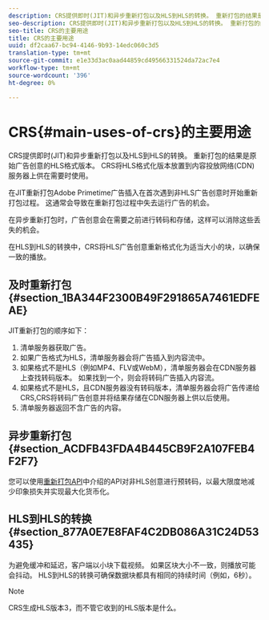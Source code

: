 ```yaml
---
description: CRS提供即时(JIT)和异步重新打包以及HLS到HLS的转换。 重新打包的结果是原始广告创意的HLS格式版本。 CRS将HLS格式化版本放置到内容投放网络(CDN)服务器上供在需要时使用。
seo-description: CRS提供即时(JIT)和异步重新打包以及HLS到HLS的转换。 重新打包的结果是原始广告创意的HLS格式版本。 CRS将HLS格式化版本放置到内容投放网络(CDN)服务器上供在需要时使用。
seo-title: CRS的主要用途
title: CRS的主要用途
uuid: df2caa67-bc94-4146-9b93-14edc060c3d5
translation-type: tm+mt
source-git-commit: e1e33d3ac0aad44859cd49566331524da72ac7e4
workflow-type: tm+mt
source-wordcount: '396'
ht-degree: 0%

---
```



# CRS{#main-uses-of-crs}的主要用途

CRS提供即时(JIT)和异步重新打包以及HLS到HLS的转换。 重新打包的结果是原始广告创意的HLS格式版本。 CRS将HLS格式化版本放置到内容投放网络(CDN)服务器上供在需要时使用。

在JIT重新打包Adobe Primetime广告插入在首次遇到非HLS广告创意时开始重新打包过程。 这通常会导致在重新打包过程中失去运行广告的机会。

在异步重新打包时，广告创意会在需要之前进行转码和存储，这样可以消除这些丢失的机会。

在HLS到HLS的转换中，CRS将HLS广告创意重新格式化为适当大小的块，以确保一致的播放。

## 及时重新打包{#section_1BA344F2300B49F291865A7461EDFEAE}

JIT重新打包的顺序如下：

1. 清单服务器获取广告。
1. 如果广告格式为HLS，清单服务器会将广告插入到内容流中。
1. 如果格式不是HLS（例如MP4、FLV或WebM），清单服务器会在CDN服务器上查找转码版本。 如果找到一个，则会将转码广告插入内容流。
1. 如果格式不是HLS，且CDN服务器没有转码版本，清单服务器会将广告传递给CRS,CRS将转码广告创意并将结果存储在CDN服务器上供以后使用。
1. 清单服务器返回不含广告的内容。

## 异步重新打包{#section_ACDFB43FDA4B445CB9F2A107FEB4F2F7}

您可以使用[重新打包API](../~old-creative-repackaging-service/api-repackage.md)中介绍的API对非HLS创意进行预转码，以最大限度地减少印象损失并实现最大化货币化。

## HLS到HLS的转换{#section_877A0E7E8FAF4C2DB086A31C24D53435}

为避免缓冲和延迟，客户端以小块下载视频。 如果区块大小不一致，则播放可能会抖动。 HLS到HLS的转换可确保数据块都具有相同的持续时间（例如，6秒）。

>[!NOTE]
>
>CRS生成HLS版本3，而不管它收到的HLS版本是什么。